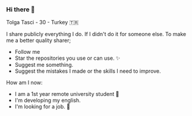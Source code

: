 ### Hi there 👋
Tolga Tasci - 30 - Turkey :tr:

I share publicly everything I do. If I didn't do it for someone else. To make me a better quality sharer;
- Follow me
- Star the repositories you use or can use. ✨
- Suggest me something.
- Suggest the mistakes I made or the skills I need to improve.

How am I now:
- I am a 1st year remote university student 🎒
- I'm developing my english.
- I'm looking for a job. 🔎         
<!--
**tolgatasci/tolgatasci** is a ✨ _special_ ✨ repository because its `README.md` (this file) appears on your GitHub profile.

Here are some ideas to get you started:

- 🔭 I’m currently working on ...
- 🌱 I’m currently learning ...
- 👯 I’m looking to collaborate on ...
- 🤔 I’m looking for help with ...
- 💬 Ask me about ...
- 📫 How to reach me: ...
- 😄 Pronouns: ...
- ⚡ Fun fact: ...
-->
